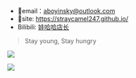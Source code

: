- 🐒email：aboyinsky@outlook.com
- 🐾site: https://straycamel247.github.io/
- Bilibili: [娃哈哈店长](https://space.bilibili.com/259800790/dynamic)
> Stay young, Stay hungry

![](https://github-readme-stats.vercel.app/api/top-langs/?username=StrayCamel247&layout=compact&count_private=true&hide_title=true&include_all_commits=true)

![](https://github-readme-stats.vercel.app/api?username=StrayCamel247&show_icons=true&count_private=true&hide_title=true&include_all_commits=true&hide=issues)
